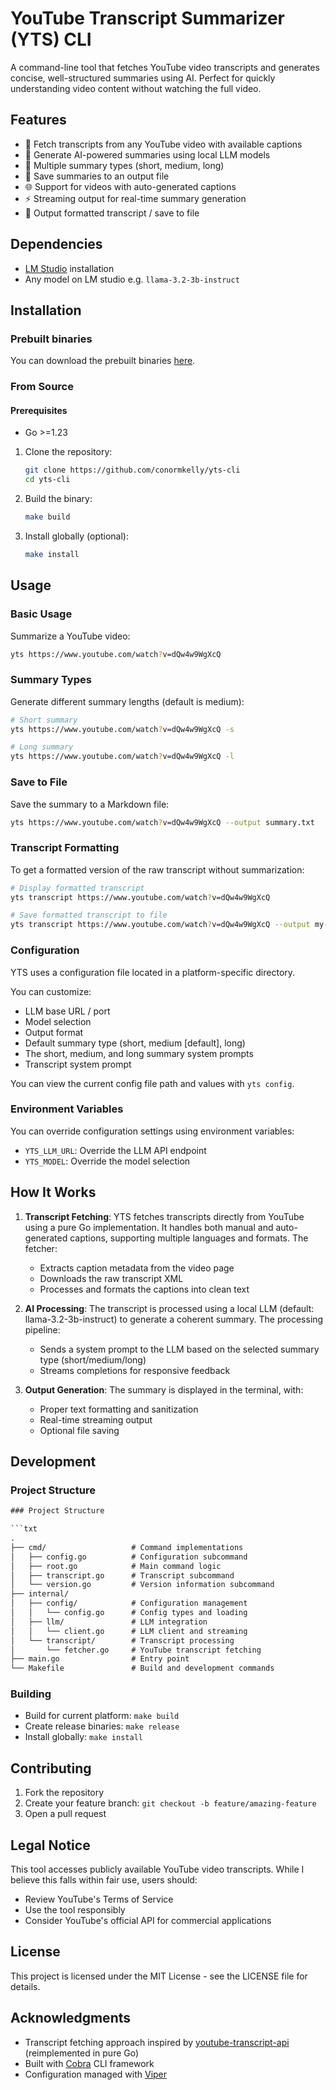 # YouTube Transcript Summarizer (YTS) CLI

A command-line tool that fetches YouTube video transcripts and generates concise, well-structured summaries using AI. Perfect for quickly understanding video content without watching the full video.

## Features

- 🎥 Fetch transcripts from any YouTube video with available captions
- 🤖 Generate AI-powered summaries using local LLM models
- 📝 Multiple summary types (short, medium, long)
- 💾 Save summaries to an output file
- 🌐 Support for videos with auto-generated captions
- ⚡ Streaming output for real-time summary generation
- 📄 Output formatted transcript / save to file

## Dependencies

- [LM Studio](https://lmstudio.ai/) installation
- Any model on LM studio e.g. `llama-3.2-3b-instruct`

## Installation

### Prebuilt binaries

You can download the prebuilt binaries [here](https://github.com/conormkelly/yts-cli/releases).

### From Source

#### Prerequisites

- Go >=1.23

1. Clone the repository:

   ```bash
   git clone https://github.com/conormkelly/yts-cli
   cd yts-cli
   ```

2. Build the binary:

   ```bash
   make build
   ```

3. Install globally (optional):

   ```bash
   make install
   ```

## Usage

### Basic Usage

Summarize a YouTube video:

```bash
yts https://www.youtube.com/watch?v=dQw4w9WgXcQ
```

### Summary Types

Generate different summary lengths (default is medium):

```bash
# Short summary
yts https://www.youtube.com/watch?v=dQw4w9WgXcQ -s

# Long summary
yts https://www.youtube.com/watch?v=dQw4w9WgXcQ -l
```

### Save to File

Save the summary to a Markdown file:

```bash
yts https://www.youtube.com/watch?v=dQw4w9WgXcQ --output summary.txt
```

### Transcript Formatting

To get a formatted version of the raw transcript without summarization:

```bash
# Display formatted transcript
yts transcript https://www.youtube.com/watch?v=dQw4w9WgXcQ

# Save formatted transcript to file
yts transcript https://www.youtube.com/watch?v=dQw4w9WgXcQ --output my-transcript.txt
```

### Configuration

YTS uses a configuration file located in a platform-specific directory.

You can customize:

- LLM base URL / port
- Model selection
- Output format
- Default summary type (short, medium [default], long)
- The short, medium, and long summary system prompts
- Transcript system prompt

You can view the current config file path and values with `yts config`.

### Environment Variables

You can override configuration settings using environment variables:

- `YTS_LLM_URL`: Override the LLM API endpoint
- `YTS_MODEL`: Override the model selection

## How It Works

1. **Transcript Fetching**: YTS fetches transcripts directly from YouTube using a pure Go implementation. It handles both manual and auto-generated captions, supporting multiple languages and formats. The fetcher:
   - Extracts caption metadata from the video page
   - Downloads the raw transcript XML
   - Processes and formats the captions into clean text

2. **AI Processing**: The transcript is processed using a local LLM (default: llama-3.2-3b-instruct) to generate a coherent summary. The processing pipeline:
   - Sends a system prompt to the LLM based on the selected summary type (short/medium/long)
   - Streams completions for responsive feedback

3. **Output Generation**: The summary is displayed in the terminal, with:
   - Proper text formatting and sanitization
   - Real-time streaming output
   - Optional file saving

## Development

### Project Structure

```txt
### Project Structure

```txt
.
├── cmd/                   # Command implementations
│   ├── config.go          # Configuration subcommand
│   ├── root.go            # Main command logic
│   ├── transcript.go      # Transcript subcommand
│   └── version.go         # Version information subcommand
├── internal/
│   ├── config/            # Configuration management
│   │   └── config.go      # Config types and loading
│   ├── llm/               # LLM integration
│   │   └── client.go      # LLM client and streaming
│   └── transcript/        # Transcript processing
│       └── fetcher.go     # YouTube transcript fetching
├── main.go                # Entry point
└── Makefile               # Build and development commands
```

### Building

- Build for current platform: `make build`
- Create release binaries: `make release`
- Install globally: `make install`

## Contributing

1. Fork the repository
2. Create your feature branch: `git checkout -b feature/amazing-feature`
3. Open a pull request

## Legal Notice

This tool accesses publicly available YouTube video transcripts. While I believe this falls within fair use, users should:

- Review YouTube's Terms of Service
- Use the tool responsibly
- Consider YouTube's official API for commercial applications

## License

This project is licensed under the MIT License - see the LICENSE file for details.

## Acknowledgments

- Transcript fetching approach inspired by [youtube-transcript-api](https://github.com/jdepoix/youtube-transcript-api) (reimplemented in pure Go)
- Built with [Cobra](https://github.com/spf13/cobra) CLI framework
- Configuration managed with [Viper](https://github.com/spf13/viper)
